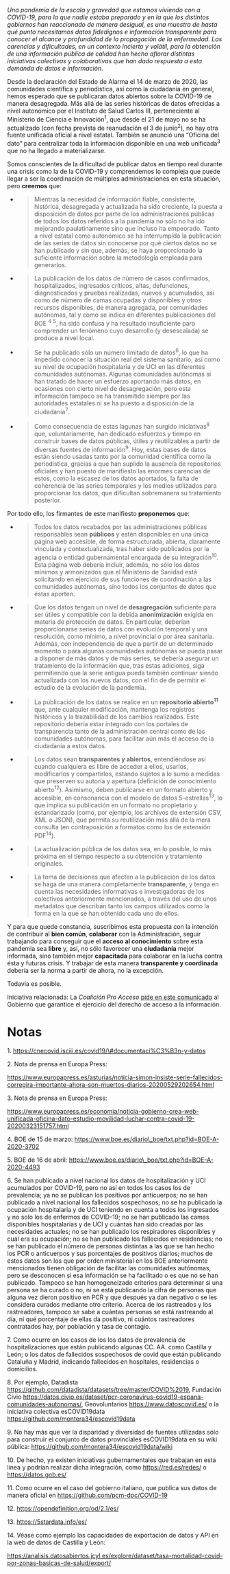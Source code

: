 *Una pandemia de la escala y gravedad que estamos viviendo con a
COVID-19, para la que nadie estaba preparado y en la que los distintos
gobiernos han reaccionado de manera desigual, es una muestra de hasta
qué punto necesitamos datos fidedignos e información transparente para
conocer el alcance y profundidad de la propagación de la enfermedad. Las
carencias y dificultades, en un contexto incierto y volátil, para la
obtención de una información pública de calidad han hecho aflorar
distintas iniciativas colectivas y colaborativas que han dado respuesta
a esta demanda de datos e información.*

Desde la declaración del Estado de Alarma el 14 de marzo de 2020, las
comunidades científica y periodística, así como la ciudadanía en
general, hemos esperado que se publicaran datos abiertos sobre la
COVID-19 de manera desagregada. Más allá de las series históricas de
datos ofrecidas a nivel autonómico por el Instituto de Salud Carlos III,
perteneciente al Ministerio de Ciencia e Innovación<sup>1</sup>, que
desde el 21 de mayo no se ha actualizado (con fecha prevista de
reanudación el 3 de junio<sup>2</sup>), no hay otra fuente unificada
oficial a nivel estatal. También se anunció una “Oficina del dato” para
centralizar toda la información disponible en una web
unificada<sup>3</sup> que no ha llegado a materializarse.

Somos conscientes de la dificultad de publicar datos en tiempo real
durante una crisis como la de la COVID-19 y comprendemos lo compleja que
puede llegar a ser la coordinación de múltiples administraciones en esta
situación, pero **creemos** que:

  - > Mientras la necesidad de información fiable, consistente,
    > histórica, desagregada y actualizada ha sido creciente, la puesta
    > a disposición de datos por parte de los administraciones públicas
    > de todos los datos referidos a la pandemia no sólo no ha ido
    > mejorando paulatinamente sino que incluso ha empeorado. Tanto a
    > nivel estatal como autonómico se ha interrumpido la publicación de
    > las series de datos sin conocerse por qué ciertos datos no se han
    > publicado y sin que, además, se haya proporcionado la suficiente
    > información sobre la metodología empleada para generarlos.

  - > La publicación de los datos de número de casos confirmados,
    > hospitalizados, ingresados críticos, altas, defunciones,
    > diagnosticados y pruebas realizadas, nuevos y acumulados, así como
    > de número de camas ocupadas y disponibles y otros recursos
    > disponibles, de manera agregada, por comunidades autónomas, tal y
    > como se indica en diferentes publicaciones del BOE <sup>4</sup>
    > <sup>5</sup>, ha sido confusa y ha resultado insuficiente para
    > comprender un fenómeno cuyo desarrollo (y desescalada) se produce
    > a nivel local.

  - > Se ha publicado sólo un número limitado de datos<sup>6</sup>, lo
    > que ha impedido conocer la situación real del sistema sanitario,
    > así como su nivel de ocupación hospitalaria y de UCI en las
    > diferentes comunidades autónomas. Algunas comunidades autónomas sí
    > han tratado de hacer un esfuerzo aportando más datos, en ocasiones
    > con cierto nivel de desagregación, pero esta información tampoco
    > se ha transmitido siempre por las autoridades estatales ni se ha
    > puesto a disposición de la ciudadanía<sup>7</sup>.

  - > Como consecuencia de estas lagunas han surgido
    > iniciativas<sup>8</sup> que, voluntariamente, han dedicado
    > esfuerzos y tiempo en construir bases de datos públicas, útiles y
    > reutilizables a partir de diversas fuentes de
    > información<sup>9</sup>. Hoy, estas bases de datos están siendo
    > usadas tanto por la comunidad científica como la periodística,
    > gracias a que han suplido la ausencia de repositorios oficiales y
    > han puesto de manifiesto las enormes carencias de estos, como la
    > escasez de los datos aportados, la falta de coherencia de las
    > series temporales y los medios utilizados para proporcionar los
    > datos, que dificultan sobremanera su tratamiento posterior.

Por todo ello, los firmantes de este manifiesto **proponemos** que:

  - > Todos los datos recabados por las administraciones públicas
    > responsables sean **públicos** y estén disponibles en una única
    > página web accesible, de forma estructurada, abierta, claramente
    > vinculada y contextualizada, tras haber sido publicados por la
    > agencia o entidad gubernamental encargada de su
    > integración<sup>10</sup>. Esta página web debería incluir,
    > además, no sólo los datos mínimos y armonizados que el Ministerio
    > de Sanidad está solicitando en ejercicio de sus funciones de
    > coordinación a las comunidades autónomas, sino todos los conjuntos
    > de datos que éstas aporten.

  - > Que los datos tengan un nivel de **desagregación** suficiente para
    > ser útiles y compatible con la debida **anonimización** exigida en
    > materia de protección de datos. En particular, deberían
    > proporcionarse series de datos con evolución temporal y una
    > resolución, como mínimo, a nivel provincial o por área sanitaria.
    > Además, con independencia de que a partir de un determinado
    > momento o para algunas comunidades autónomas se pueda pasar a
    > disponer de más datos y de más series, se debería asegurar un
    > tratamiento de la información que, tras estas adiciones, siga
    > permitiendo que la serie antigua pueda también continuar siendo
    > actualizada con los nuevos datos, con el fin de de permitir el
    > estudio de la evolución de la pandemia.

  - > La publicación de los datos se realice en un **repositorio
    > abierto<sup>11</sup>** que, ante cualquier modificación, mantenga
    > los registros históricos y la trazabilidad de los cambios
    > realizados. Este repositorio debería estar integrado con los
    > portales de transparencia tanto de la administración central como
    > de las comunidades autónomas, para facilitar aún más el acceso de
    > la ciudadanía a estos datos.

  - > Los datos sean **transparentes y abiertos**, entendiéndose así
    > cuando cualquiera es libre de acceder a ellos, usarlos,
    > modificarlos y compartirlos, estando sujetos a lo sumo a medidas
    > que preserven su autoría y apertura (definición de conocimiento
    > abierto<sup>12</sup>). Asimismo, deben publicarse en un formato
    > abierto y accesible, en consonancia con el modelo de datos
    > 5-estrellas<sup>13</sup>, lo que implica su publicación en un
    > formato no propietario y estandarizado (como, por ejemplo, los
    > archivos de extensión CSV, XML o JSON), que permita su
    > reutilización más allá de la mera consulta (en contraposición a
    > formatos como los de extensión PDF<sup>14</sup>).

  - > La actualización pública de los datos sea, en lo posible, lo más
    > próxima en el tiempo respecto a su obtención y tratamiento
    > originales.

  - > La toma de decisiones que afecten a la publicación de los datos se
    > haga de una manera completamente **transparente**, y tenga en
    > cuenta las necesidades informativas e investigadoras de los
    > colectivos anteriormente mencionados, a través del uso de unos
    > metadatos que describan tanto los campos utilizados como la forma
    > en la que se han obtenido cada uno de ellos.

Y para que quede constancia, suscribimos esta propuesta con la intención
de contribuir al **bien común**, **colaborar** con la Administración,
seguir trabajando para conseguir que el **acceso al conocimiento** sobre
esta pandemia sea **libre** y, así, no sólo favorecer una **ciudadanía**
mejor informada, sino también mejor **capacitada** para colaborar en la
lucha contra ésta y futuras crisis. Y trabajar de esta manera
**transparente y coordinada** debería ser la norma a partir de ahora, no
la excepción.

Todavía es posible.

Iniciativa relacionada: La *Coalición Pro Acceso*
[<span class="underline">pide en este
comunicado</span>](https://blog.ihr.world/index.php/es/2020/04/27/la-coalicion-pro-acceso-pide-mejor-acceso-a-la-informacion-durante-la-pandemia-de-coronavirus/)
al Gobierno que garantice el ejercicio del derecho de acceso a la
información.

# Notas

1\.
[<span class="underline">https://cnecovid.isciii.es/covid19/\#documentaci%C3%B3n-y-datos</span>](https://cnecovid.isciii.es/covid19/#documentaci%C3%B3n-y-datos)

2\. Nota de prensa en Europa Press:

[<span class="underline">https://www.europapress.es/asturias/noticia-simon-insiste-serie-fallecidos-corregira-importante-ahora-son-muertos-diarios-20200529202654.html</span>](https://www.europapress.es/asturias/noticia-simon-insiste-serie-fallecidos-corregira-importante-ahora-son-muertos-diarios-20200529202654.html)

3\. Nota de prensa en Europa Press:

[<span class="underline">https://www.europapress.es/economia/noticia-gobierno-crea-web-unificada-oficina-dato-estudio-movilidad-luchar-contra-covid-19-20200323151757.html</span>](https://www.europapress.es/economia/noticia-gobierno-crea-web-unificada-oficina-dato-estudio-movilidad-luchar-contra-covid-19-20200323151757.html)

4\. BOE de 15 de marzo:
[<span class="underline">https://www.boe.es/diario\_boe/txt.php?id=BOE-A-2020-3702</span>](https://www.boe.es/diario_boe/txt.php?id=BOE-A-2020-3702)

5\. BOE de 16 de abril:
[<span class="underline">https://www.boe.es/diario\_boe/txt.php?id=BOE-A-2020-4493</span>](https://www.boe.es/diario_boe/txt.php?id=BOE-A-2020-4493)

6\. Se han publicado a nivel nacional los datos de hospitalización y UCI
acumulados por COVID-19, pero no así en todos los casos los de
prevalencia; ya no se publican los positivos por anticuerpos; no se han
publicado a nivel nacional los fallecidos sospechosos; no se ha
publicado la ocupación hospitalaria y de UCI teniendo en cuenta a todos
los ingresados y no solo los de enfermos de COVID-19; no se han
publicado las camas disponibles hospitalarias y de UCI y cuántas han
sido creadas por las necesidades actuales; no se han publicado los
respiradores disponibles y cuál era su ocupación; no se han publicado
los fallecidos en residencias; no se han publicado el número de personas
distintas a las que se han hecho los PCR o anticuerpos y sus porcentajes
de positivos diarios; muchos de estos datos son los que por orden
ministerial en los BOE anteriormente mencionados tienen obligación de
facilitar las comunidades autónomas, pero se desconocen si esa
información se ha facilitado o es que no se han publicado. Tampoco se
han homogeneizado criterios para determinar si una persona se ha curado
o no, ni se está publicando la cifra de personas que alguna vez dieron
positivo en PCR y que después ya dan negativo o se les considera curados
mediante otro criterio. Acerca de los rastreados y los rastreadores,
tampoco se sabe a cuántas personas se está rastreando al día, ni qué
porcentaje de ellas da positivo, ni cuántos rastreadores contratados
hay, por población y tasa de contagio.

7\. Como ocurre en los casos de los los datos de prevalencia de
hospitalizaciones que están publicando algunas CC. AA. como Castilla y
León; o los datos de fallecidos sospechosos de covid que están
publicando Cataluña y Madrid, indicando fallecidos en hospitales,
residencias o domicilios.

8\. Por ejemplo, Datadista
[<span class="underline">https://github.com/datadista/datasets/tree/master/COVID%2019</span>](https://github.com/datadista/datasets/tree/master/COVID%2019),
Fundación Civio
[<span class="underline">https://datos.civio.es/dataset/pcr-coronavirus-covid19-espana-comunidades-autonomas/</span>](https://datos.civio.es/dataset/pcr-coronavirus-covid19-espana-comunidades-autonomas/),
Geovoluntarios
[<span class="underline">https://www.datoscovid.es/</span>](https://www.datoscovid.es/)
o la iniciativa colectiva esCOVID19data
[<span class="underline">https://github.com/montera34/escovid19data</span>](https://github.com/montera34/escovid19data)

9\. No hay más que ver la disparidad y diversidad de fuentes utilizadas
sólo para construir el conjunto de datos provinciales esCOVID19data en
su wiki pública:
[<span class="underline">https://github.com/montera34/escovid19data/wiki</span>](https://github.com/montera34/escovid19data/wiki)

10\. De hecho, ya existen iniciativas gubernamentales que trabajan en
esta línea y podrían realizar dicha integración, como
[<span class="underline">https://red.es/redes/</span>](https://red.es/redes/)
o
[<span class="underline">https://datos.gob.es/</span>](https://datos.gob.es/)

11\. Como ocurre en el caso del gobierno italiano, que publica sus datos
de manera oficial en
[<span class="underline">https://github.com/pcm-dpc/COVID-19</span>](https://github.com/pcm-dpc/COVID-19)

12\.
[<span class="underline">https://opendefinition.org/od/2.1/es/</span>](https://opendefinition.org/od/2.1/es/)

13\.
[<span class="underline">https://5stardata.info/es/</span>](https://5stardata.info/es/)

14\. Véase como ejemplo las capacidades de exportación de datos y API en
la web de datos de Castilla y León:

[<span class="underline">https://analisis.datosabiertos.jcyl.es/explore/dataset/tasa-mortalidad-covid-por-zonas-basicas-de-salud/export/</span>](https://analisis.datosabiertos.jcyl.es/explore/dataset/tasa-mortalidad-covid-por-zonas-basicas-de-salud/export/)

#
